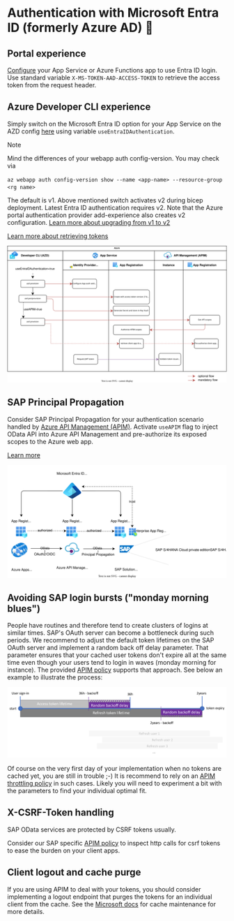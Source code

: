 # Authentication with Microsoft Entra ID (formerly Azure AD) 🔐

## Portal experience

[Configure](https://learn.microsoft.com/azure/app-service/configure-authentication-provider-aad) your App Service or Azure Functions app to use Entra ID login. Use standard variable `X-MS-TOKEN-AAD-ACCESS-TOKEN` to retrieve the access token from the request header.

## Azure Developer CLI experience

Simply switch on the Microsoft Entra ID option for your App Service on the AZD config [here](../infra/main.bicep) using variable `useEntraIDAuthentication`.

> [!NOTE]
> Mind the differences of your webapp auth config-version. You may check via
>
> `az webapp auth config-version show --name <app-name> --resource-group <rg name>`
>
> The default is v1. Above mentioned switch activates v2 during bicep deployment. Latest Entra ID authentication requires v2. Note that the Azure portal authentication provider add-experience also creates v2 configuration. [Learn more about upgrading from v1 to v2](https://learn.microsoft.com/cli/azure/webapp/auth/config-version?view=azure-cli-latest#az-webapp-auth-config-version-upgrade)
>
> [Learn more about retrieving tokens](https://learn.microsoft.com/azure/app-service/configure-authentication-oauth-tokens#retrieve-tokens-in-app-code)

![Overview of azd flow adding authorization capability to app service and pre-authorizing scopes on Azure API Management](../assets/azd-app-auth-flow.svg)

## SAP Principal Propagation

Consider SAP Principal Propagation for your authentication scenario handled by [Azure API Management (APIM)](https://learn.microsoft.com/azure/api-management/sap-api#production-considerations). Activate `useAPIM` flag to inject OData API into Azure API Management and pre-authorize its exposed scopes to the Azure web app.

[Learn more](https://github.com/Azure/api-management-policy-snippets/blob/master/examples/Request%20OAuth2%20access%20token%20from%20SAP%20using%20AAD%20JWT%20token.xml)

![Overview of authentication flow and trust relationship of SAP services with Azure and Entra ID](../assets/app-auth-principal-propagation.svg)

## Avoiding SAP login bursts ("monday morning blues")

People have routines and therefore tend to create clusters of logins at similar times. SAP's OAuth server can become a bottleneck during such periods. We recommend to adjust the default token lifetimes on the SAP OAuth server and implement a random back off delay parameter. That parameter ensures that your cached user tokens don't expire all at the same time even though your users tend to login in waves (monday morning for instance). The provided [APIM policy](https://github.com/Azure/api-management-policy-snippets/blob/master/examples/Request%20OAuth2%20access%20token%20from%20SAP%20using%20AAD%20JWT%20token.xml) supports that approach. See below an example to illustrate the process:

![token lifetime illustration](../assets/apim-backoff-delay.png)

Of course on the very first day of your implementation when no tokens are cached yet, you are still in trouble ;-) It is recommend to rely on an [APIM throttling policy](https://docs.microsoft.com/azure/api-management/api-management-sample-flexible-throttling) in such cases. Likely you will need to experiment a bit with the parameters to find your individual optimal fit.

## X-CSRF-Token handling

SAP OData services are protected by CSRF tokens usually.

Consider our SAP specific [APIM policy](https://github.com/Azure/api-management-policy-snippets/blob/master/examples/Request%20OAuth2%20access%20token%20from%20SAP%20using%20AAD%20JWT%20token.xml) to inspect http calls for csrf tokens to ease the burden on your client apps.

## Client logout and cache purge

If you are using APIM to deal with your tokens, you should consider implementing a logout endpoint that purges the tokens for an individual client from the cache. See the [Microsoft docs](https://docs.microsoft.com/azure/api-management/api-management-caching-policies#RemoveCacheByKey) for cache maintenance for more details.
